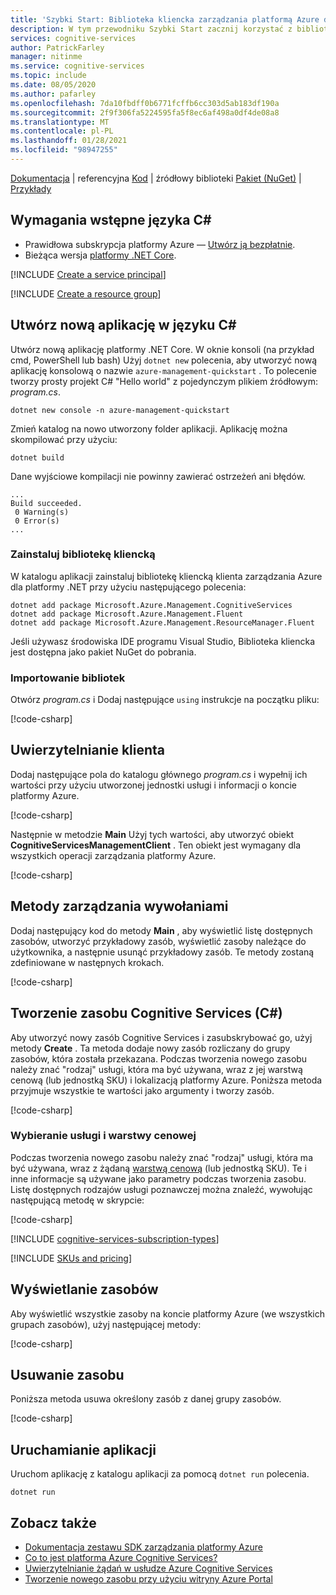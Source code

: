 ```yaml
---
title: 'Szybki Start: Biblioteka kliencka zarządzania platformą Azure dla platformy .NET'
description: W tym przewodniku Szybki Start zacznij korzystać z biblioteki klienta zarządzania Azure dla platformy .NET.
services: cognitive-services
author: PatrickFarley
manager: nitinme
ms.service: cognitive-services
ms.topic: include
ms.date: 08/05/2020
ms.author: pafarley
ms.openlocfilehash: 7da10fbdff0b6771fcffb6cc303d5ab183df190a
ms.sourcegitcommit: 2f9f306fa5224595fa5f8ec6af498a0df4de08a8
ms.translationtype: MT
ms.contentlocale: pl-PL
ms.lasthandoff: 01/28/2021
ms.locfileid: "98947255"
---
```

[Dokumentacja](/dotnet/api/overview/azure/cognitiveservices/management)  |  referencyjna [Kod](https://github.com/Azure/azure-sdk-for-net/tree/master/sdk/cognitiveservices/Microsoft.Azure.Management.CognitiveServices)  |  źródłowy biblioteki [Pakiet (NuGet)](https://www.nuget.org/packages/Microsoft.Azure.Management.CognitiveServices/)  |  [Przykłady](https://github.com/Azure/azure-sdk-for-net/tree/master/sdk/cognitiveservices/Microsoft.Azure.Management.CognitiveServices/tests)

## <a name="c-prerequisites"></a>Wymagania wstępne języka C#

* Prawidłowa subskrypcja platformy Azure — [Utwórz ją bezpłatnie](https://azure.microsoft.com/free/).
* Bieżąca wersja [platformy .NET Core](https://dotnet.microsoft.com/download/dotnet-core).

[!INCLUDE [Create a service principal](./create-service-principal.md)]

[!INCLUDE [Create a resource group](./create-resource-group.md)]

## <a name="create-a-new-c-application"></a>Utwórz nową aplikację w języku C#

Utwórz nową aplikację platformy .NET Core. W oknie konsoli (na przykład cmd, PowerShell lub bash) Użyj `dotnet new` polecenia, aby utworzyć nową aplikację konsolową o nazwie `azure-management-quickstart` . To polecenie tworzy prosty projekt C# "Hello world" z pojedynczym plikiem źródłowym: *program.cs*. 

```console
dotnet new console -n azure-management-quickstart
```

Zmień katalog na nowo utworzony folder aplikacji. Aplikację można skompilować przy użyciu:

```console
dotnet build
```

Dane wyjściowe kompilacji nie powinny zawierać ostrzeżeń ani błędów. 

```console
...
Build succeeded.
 0 Warning(s)
 0 Error(s)
...
```

### <a name="install-the-client-library"></a>Zainstaluj bibliotekę kliencką

W katalogu aplikacji zainstaluj bibliotekę kliencką klienta zarządzania Azure dla platformy .NET przy użyciu następującego polecenia:

```console
dotnet add package Microsoft.Azure.Management.CognitiveServices
dotnet add package Microsoft.Azure.Management.Fluent
dotnet add package Microsoft.Azure.Management.ResourceManager.Fluent
```

Jeśli używasz środowiska IDE programu Visual Studio, Biblioteka kliencka jest dostępna jako pakiet NuGet do pobrania.

### <a name="import-libraries"></a>Importowanie bibliotek

Otwórz *program.cs* i Dodaj następujące `using` instrukcje na początku pliku:

[!code-csharp[](~/cognitive-services-quickstart-code/dotnet/azure_management_service/create_delete_resource.cs?name=snippet_using)]

## <a name="authenticate-the-client"></a>Uwierzytelnianie klienta

Dodaj następujące pola do katalogu głównego *program.cs* i wypełnij ich wartości przy użyciu utworzonej jednostki usługi i informacji o koncie platformy Azure.

[!code-csharp[](~/cognitive-services-quickstart-code/dotnet/azure_management_service/create_delete_resource.cs?name=snippet_constants)]

Następnie w metodzie **Main** Użyj tych wartości, aby utworzyć obiekt **CognitiveServicesManagementClient** . Ten obiekt jest wymagany dla wszystkich operacji zarządzania platformy Azure.

[!code-csharp[](~/cognitive-services-quickstart-code/dotnet/azure_management_service/create_delete_resource.cs?name=snippet_assigns)]

## <a name="call-management-methods"></a>Metody zarządzania wywołaniami

Dodaj następujący kod do metody **Main** , aby wyświetlić listę dostępnych zasobów, utworzyć przykładowy zasób, wyświetlić zasoby należące do użytkownika, a następnie usunąć przykładowy zasób. Te metody zostaną zdefiniowane w następnych krokach.

[!code-csharp[](~/cognitive-services-quickstart-code/dotnet/azure_management_service/create_delete_resource.cs?name=snippet_calls)]

## <a name="create-a-cognitive-services-resource-c"></a>Tworzenie zasobu Cognitive Services (C#)

Aby utworzyć nowy zasób Cognitive Services i zasubskrybować go, użyj metody **Create** . Ta metoda dodaje nowy zasób rozliczany do grupy zasobów, która została przekazana. Podczas tworzenia nowego zasobu należy znać "rodzaj" usługi, która ma być używana, wraz z jej warstwą cenową (lub jednostką SKU) i lokalizacją platformy Azure. Poniższa metoda przyjmuje wszystkie te wartości jako argumenty i tworzy zasób.

[!code-csharp[](~/cognitive-services-quickstart-code/dotnet/azure_management_service/create_delete_resource.cs?name=snippet_create)]

### <a name="choose-a-service-and-pricing-tier"></a>Wybieranie usługi i warstwy cenowej

Podczas tworzenia nowego zasobu należy znać "rodzaj" usługi, która ma być używana, wraz z żądaną [warstwą cenową](https://azure.microsoft.com/pricing/details/cognitive-services/) (lub jednostką SKU). Te i inne informacje są używane jako parametry podczas tworzenia zasobu. Listę dostępnych rodzajów usługi poznawczej można znaleźć, wywołując następującą metodę w skrypcie:

[!code-csharp[](~/cognitive-services-quickstart-code/dotnet/azure_management_service/create_delete_resource.cs?name=snippet_list_avail)]

[!INCLUDE [cognitive-services-subscription-types](../../../../includes/cognitive-services-subscription-types.md)]

[!INCLUDE [SKUs and pricing](./sku-pricing.md)]

## <a name="view-your-resources"></a>Wyświetlanie zasobów

Aby wyświetlić wszystkie zasoby na koncie platformy Azure (we wszystkich grupach zasobów), użyj następującej metody:

[!code-csharp[](~/cognitive-services-quickstart-code/dotnet/azure_management_service/create_delete_resource.cs?name=snippet_list)]

## <a name="delete-a-resource"></a>Usuwanie zasobu

Poniższa metoda usuwa określony zasób z danej grupy zasobów.

[!code-csharp[](~/cognitive-services-quickstart-code/dotnet/azure_management_service/create_delete_resource.cs?name=snippet_delete)]

## <a name="run-the-application"></a>Uruchamianie aplikacji

Uruchom aplikację z katalogu aplikacji za pomocą `dotnet run` polecenia.

```dotnet
dotnet run
```

## <a name="see-also"></a>Zobacz także

* [Dokumentacja zestawu SDK zarządzania platformy Azure](/dotnet/api/overview/azure/cognitiveservices/management)
* [Co to jest platforma Azure Cognitive Services?](../../what-are-cognitive-services.md)
* [Uwierzytelnianie żądań w usłudze Azure Cognitive Services](../../authentication.md)
* [Tworzenie nowego zasobu przy użyciu witryny Azure Portal](../../cognitive-services-apis-create-account.md)
